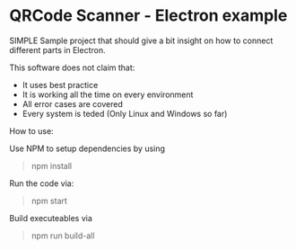 # QRCode Scanner - Electron example

SIMPLE Sample project that should give a bit insight on how to connect different parts in Electron.

This software does not claim that:
* It uses best practice
* It is working all the time on every environment
* All error cases are covered
* Every system is teded (Only Linux and Windows so far)


How to use:

Use NPM to setup dependencies by using
> npm install

Run the code via:
> npm start

Build executeables via
> npm run build-all
